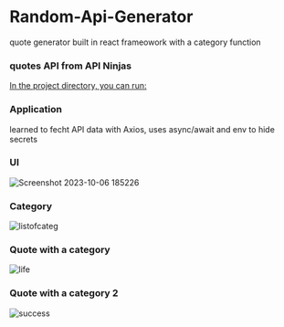# Random-Api-Generator

quote generator built in react frameowork with a category function

### quotes API from API Ninjas

[In the project directory, you can run:](https://api-ninjas.com)

### Application

learned to fecht API data with Axios, uses async/await and env to hide secrets

### UI
![Screenshot 2023-10-06 185226](https://github.com/beernaard/random-api/assets/142719026/562a2a13-8892-4a18-b51c-38a0ac3460d9)

### Category
![listofcateg](https://github.com/beernaard/random-api/assets/142719026/53824ed3-02ec-4681-8155-ee7fad149824)

### Quote with a category
![life](https://github.com/beernaard/random-api/assets/142719026/b636ae24-675b-4daa-b4fc-ceee28f060e4)

### Quote with a category 2
![success](https://github.com/beernaard/random-api/assets/142719026/60c5bf59-9b24-4fdd-865c-2b4306f71fdb)




